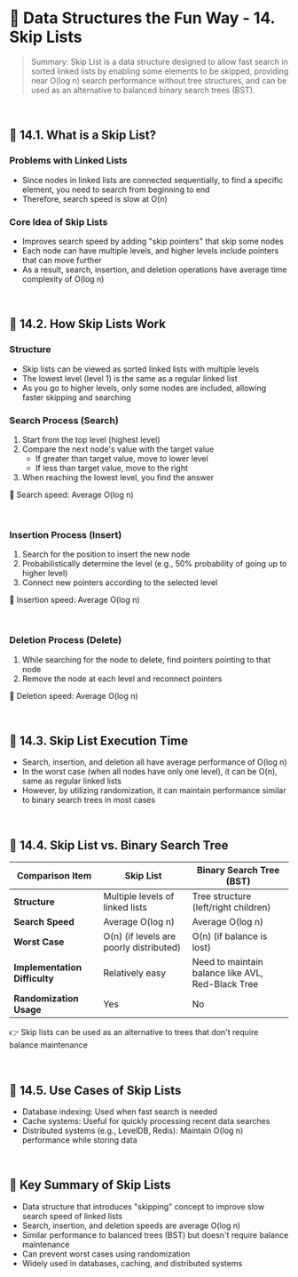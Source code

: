 # 📌 Data Structures the Fun Way - 14. Skip Lists

> Summary: Skip List is a data structure designed to allow fast search in sorted linked lists by enabling some elements to be skipped, providing near O(log n) search performance without tree structures, and can be used as an alternative to balanced binary search trees (BST).

<br/>

## 🔖 14.1. What is a Skip List?

### Problems with Linked Lists

- Since nodes in linked lists are connected sequentially, to find a specific element, you need to search from beginning to end
- Therefore, search speed is slow at O(n)

### Core Idea of Skip Lists

- Improves search speed by adding "skip pointers" that skip some nodes
- Each node can have multiple levels, and higher levels include pointers that can move further
- As a result, search, insertion, and deletion operations have average time complexity of O(log n)

<br/>

## 🔖 14.2. How Skip Lists Work

### Structure

- Skip lists can be viewed as sorted linked lists with multiple levels
- The lowest level (level 1) is the same as a regular linked list
- As you go to higher levels, only some nodes are included, allowing faster skipping and searching

### Search Process (Search)

1. Start from the top level (highest level)
2. Compare the next node's value with the target value
   - If greater than target value, move to lower level
   - If less than target value, move to the right
3. When reaching the lowest level, you find the answer

📌 Search speed: Average O(log n)

<br/>

### Insertion Process (Insert)

1. Search for the position to insert the new node
2. Probabilistically determine the level (e.g., 50% probability of going up to higher level)
3. Connect new pointers according to the selected level

📌 Insertion speed: Average O(log n)

<br/>

### Deletion Process (Delete)

1. While searching for the node to delete, find pointers pointing to that node
2. Remove the node at each level and reconnect pointers

📌 Deletion speed: Average O(log n)

<br/>

## 🔖 14.3. Skip List Execution Time

- Search, insertion, and deletion all have average performance of O(log n)
- In the worst case (when all nodes have only one level), it can be O(n), same as regular linked lists
- However, by utilizing randomization, it can maintain performance similar to binary search trees in most cases

<br/>

## 🔖 14.4. Skip List vs. Binary Search Tree

| Comparison Item               | Skip List                               | Binary Search Tree (BST)                          |
| ----------------------------- | --------------------------------------- | ------------------------------------------------- |
| **Structure**                 | Multiple levels of linked lists         | Tree structure (left/right children)              |
| **Search Speed**              | Average O(log n)                        | Average O(log n)                                  |
| **Worst Case**                | O(n) (if levels are poorly distributed) | O(n) (if balance is lost)                         |
| **Implementation Difficulty** | Relatively easy                         | Need to maintain balance like AVL, Red-Black Tree |
| **Randomization Usage**       | Yes                                     | No                                                |

👉 Skip lists can be used as an alternative to trees that don't require balance maintenance

<br/>

## 🔖 14.5. Use Cases of Skip Lists

- Database indexing: Used when fast search is needed
- Cache systems: Useful for quickly processing recent data searches
- Distributed systems (e.g., LevelDB, Redis): Maintain O(log n) performance while storing data

<br/>

## 🎯 Key Summary of Skip Lists

- Data structure that introduces "skipping" concept to improve slow search speed of linked lists
- Search, insertion, and deletion speeds are average O(log n)
- Similar performance to balanced trees (BST) but doesn't require balance maintenance
- Can prevent worst cases using randomization
- Widely used in databases, caching, and distributed systems
